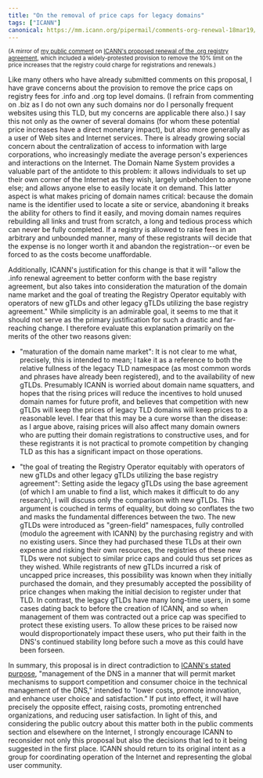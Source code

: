 ```yaml
---
title: "On the removal of price caps for legacy domains"
tags: ["ICANN"]
canonical: https://mm.icann.org/pipermail/comments-org-renewal-18mar19/2019q2/002685.html
---
```

<small>(A mirror of [my public comment][pub-comment] on [ICANN's proposed renewal of the .org registry agreement][org-proposal],
which included a widely-protested provision to remove the 10% limit on the price increases that the registry could charge
for registrations and renewals.)</small>

[pub-comment]: https://mm.icann.org/pipermail/comments-org-renewal-18mar19/2019q2/002685.html
[org-proposal]: https://www.icann.org/public-comments/org-renewal-2019-03-18-en


Like many others who have already submitted comments on this proposal,
I have grave concerns about the provision to remove the price caps on
registry fees for .info and .org top level domains. (I refrain from
commenting on .biz as I do not own any such domains nor do I
personally frequent websites using this TLD, but my concerns are
applicable there also.) I say this not only as the owner of several
domains (for whom these potential price increases have a direct
monetary impact), but also more generally as a user of Web sites and
Internet services. There is already growing social concern about the
centralization of access to information with large corporations, who
increasingly mediate the average person's experiences and interactions
on the Internet. The Domain Name System provides a valuable part of
the antidote to this problem: it allows individuals to set up their
own corner of the Internet as they wish, largely unbeholden to anyone
else; and allows anyone else to easily locate it on demand. This
latter aspect is what makes pricing of domain names critical: because
the domain name is the identifier used to locate a site or service,
abandoning it breaks the ability for others to find it easily, and
moving domain names requires rebuilding all links and trust from
scratch, a long and tedious process which can never be fully
completed. If a registry is allowed to raise fees in an arbitrary and
unbounded manner, many of these registrants will decide that the
expense is no longer worth it and abandon the registration--or even be
forced to as the costs become unaffordable.

<!--more-->

Additionally, ICANN's justification for this change is that it will
"allow the .info renewal agreement to better conform with the base
registry agreement, but also takes into consideration the maturation
of the domain name market and the goal of treating the Registry
Operator equitably with operators of new gTLDs and other legacy gTLDs
utilizing the base registry agreement." While simplicity is an
admirable goal, it seems to me that it should not serve as the primary
justification for such a drastic and far-reaching change. I therefore
evaluate this explanation primarily on the merits of the other two
reasons given:

  * "maturation of the domain name market": It is not clear to me what,
precisely, this is intended to mean; I take it as a reference to both
the relative fullness of the legacy TLD namespace (as most common
words and phrases have already been registered), and to the
availability of new gTLDs. Presumably ICANN is worried about domain
name squatters, and hopes that the rising prices will reduce the
incentives to hold unused domain names for future profit, and believes
that competition with new gTLDs will keep the prices of legacy TLD
domains will keep prices to a reasonable level. I fear that this may
be a cure worse than the disease: as I argue above, raising prices
will also affect many domain owners who are putting their domain
registrations to constructive uses, and for these registrants it is
not practical to promote competition by changing TLD as this has a
significant impact on those operations.

  * "the goal of treating the Registry Operator equitably with operators
of new gTLDs and other legacy gTLDs utilizing the base registry
agreement": Setting aside the legacy gTLDs using the base agreement
(of which I am unable to find a list, which makes it difficult to do
any research), I will discuss only the comparison with new gTLDs. This
argument is couched in terms of equality, but
doing so conflates the two and masks the fundamental differences
between the two. The new gTLDs were introduced as "green-field"
namespaces, fully controlled (modulo the agreement with ICANN) by the
purchasing registry and with no existing users. Since they had
purchased these TLDs at their own expense and risking their own
resources, the registries of these new TLDs were not subject to
similar price caps and could thus set prices as they wished. While
registrants of new gTLDs incurred a risk of uncapped price increases,
this possibility was known when they initially purchased the domain,
and they presumably accepted the possibility of price changes when
making the initial decision to register under that TLD. In contrast,
the legacy gTLDs have many long-time users, in some cases dating back
to before the creation of ICANN, and so when management of them was
contracted out a price cap was specified to protect these existing
users. To allow these prices to be raised now would disproportionately
impact these users, who put their faith in the DNS's continued
stability long before such a move as this could have been forseen.

In summary, this proposal is in direct contradiction to [ICANN's stated purpose][1],
"management of the DNS in a manner that will permit market
mechanisms to support competition and consumer choice in the technical
management of the DNS," intended to "lower costs, promote innovation,
and enhance user choice and satisfaction." If put into effect, it will
have precisely the opposite effect, raising costs, promoting
entrenched organizations, and reducing user satisfaction. In light of
this, and considering the public outcry about this matter both in the
public comments section and elsewhere on the Internet, I strongly
encourage ICANN to reconsider not only this proposal but also the
decisions that led to it being suggested in the first place. ICANN
should return to its original intent as a group for coordinating
operation of the Internet and representing the global user community.

[1]: https://www.icann.org/resources/unthemed-pages/icann-mou-1998-11-25-en
